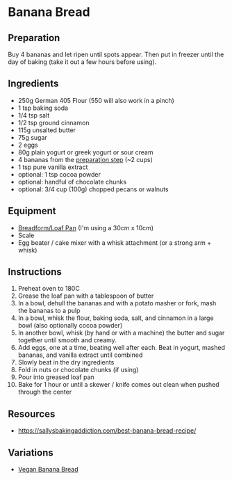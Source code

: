 # Banana Bread

## Preparation
Buy 4 bananas and let ripen until spots appear. Then put in freezer until the day of baking (take it out a few hours before using).

## Ingredients
* 250g German 405 Flour (550 will also work in a pinch)
* 1 tsp baking soda
* 1/4 tsp salt
* 1/2 tsp ground cinnamon
* 115g unsalted butter
* 75g sugar
* 2 eggs
* 80g plain yogurt or greek yogurt or sour cream
* 4 bananas from the [preparation step](#preparation) (~2 cups)
* 1 tsp pure vanilla extract
* optional: 1 tsp cocoa powder
* optional: handful of chocolate chunks
* optional: 3/4 cup (100g) chopped pecans or walnuts

## Equipment
* [Breadform/Loaf Pan](https://www.amazon.de/-/en/Leifheit-Oetker-Deluxe-Oblong-Small/dp/B000UVHY9O/ref=sr_1_11?crid=1D2KDLFE1HTGP&keywords=brotform%2Bf%C3%BCr%2Bbackofen&qid=1646587857&sprefix=brotform%2Bf%C3%BCr%2Bbackofen%2Caps%2C83&sr=8-11&th=1) (I'm using a 30cm x 10cm)
* Scale
* Egg beater / cake mixer with a whisk attachment (or a strong arm + whisk)

## Instructions
1. Preheat oven to 180C
2. Grease the loaf pan with a tablespoon of butter
3. In a bowl, dehull the bananas and with a potato masher or fork, mash the bananas to a pulp
4. In a bowl, whisk the flour, baking soda, salt, and cinnamon in a large bowl (also optionally cocoa powder)
5. In another bowl, whisk (by hand or with a machine) the butter and sugar together until smooth and creamy.
6. Add eggs, one at a time, beating well after each. Beat in yogurt, mashed bananas, and vanilla extract until combined
7. Slowly beat in the dry ingredients
8. Fold in nuts or chocolate chunks (if using)
9. Pour into greased loaf pan
10. Bake for 1 hour or until a skewer / knife comes out clean when pushed through the center

## Resources
* https://sallysbakingaddiction.com/best-banana-bread-recipe/

## Variations
* [Vegan Banana Bread](https://lovingitvegan.com/vegan-banana-bread/)
